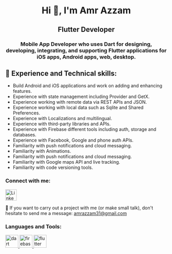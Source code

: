 <h1 align="center">Hi 👋, I'm Amr Azzam</h1>
<h2 align="center">Flutter Developer</h2>
<h3 align="center">Mobile App Developer who uses Dart for designing, developing, integrating, and supporting Flutter applications for iOS apps, Android apps, web, desktop.</h3>

## 🔭 Experience and Technical skills:
- Build Android and iOS applications and work on adding and enhancing features.
- Experience with state management including Provider and GetX.
- Experience working with remote data via REST APIs and JSON.
- Experience working with local data such as Sqlite and Shared Preferences.
- Experience with Localizations and multilingual.
- Experience with third-party libraries and APIs.
- Experience with Firebase different tools including auth, storage and databases.
- Experience with Facebook, Google and phone auth APIs.
- Familiarity with push notifications and cloud messaging.
- Familiarity with Animations.
- Familiarity with push notifications and cloud messaging.
- Familiarity with Google maps API and live tracking.
- Familiarity with code versioning tools.

<p align="left">
<h3 align="left">Connect with me:</h3>


[<img src="https://image.flaticon.com/icons/svg/174/174857.svg" alt="LinkedIn logo" width="35">](https://www.linkedin.com/in/amrazzam31/)

💌 If you want to carry out a project with me (or make small talk), don't hesitate to send me a message:
amrazzam31@gmail.com

<h3 align="left">Languages and Tools:</h3>
<p align="left"> <a href="https://dart.dev" target="_blank"> <img src="https://www.vectorlogo.zone/logos/dartlang/dartlang-icon.svg" alt="dart" width="40" height="40"/> </a> <a href="https://firebase.google.com/" target="_blank"> <img src="https://www.vectorlogo.zone/logos/firebase/firebase-icon.svg" alt="firebase" width="40" height="40"/> </a> <a href="https://flutter.dev" target="_blank"> <img src="https://www.vectorlogo.zone/logos/flutterio/flutterio-icon.svg?fbclid=IwAR2xz9kPr9Sss-rMt7WxfQ3f8nfBE2n3GYDvCBGrZRcJ_AOZnEEV7bw32U4" alt="flutter" width="40" height="40"/> </a> <a 

